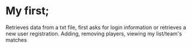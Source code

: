 # My first;
Retrieves data from a txt file, first asks for login information or retrieves a new user registration.
Adding, removing players, viewing my list/team's matches
